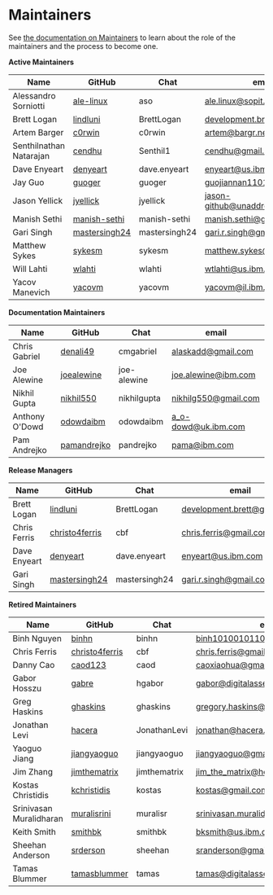 Maintainers
===========

See [the documentation on Maintainers](https://hyperledger-fabric.readthedocs.io/en/latest/CONTRIBUTING.html#maintainers) to learn about the role of the maintainers and the process to become one.

**Active Maintainers**

| Name | GitHub | Chat | email
|------|--------|------|----------------------
| Alessandro Sorniotti | [ale-linux][ale-linux] | aso | <ale.linux@sopit.net>
| Brett Logan | [lindluni][lindluni] | BrettLogan | <development.brett@gmail.com>
| Artem Barger | [c0rwin][c0rwin] | c0rwin | <artem@bargr.net>
| Senthilnathan Natarajan | [cendhu][cendhu] | Senthil1 | <cendhu@gmail.com>
| Dave Enyeart | [denyeart][denyeart] | dave.enyeart | <enyeart@us.ibm.com>
| Jay Guo | [guoger][guoger] | guoger | <guojiannan1101@gmail.com>
| Jason Yellick | [jyellick][jyellick] | jyellick | <jason-github@unaddressable.org>
| Manish Sethi | [manish-sethi][manish-sethi] | manish-sethi | <manish.sethi@gmail.com>
| Gari Singh | [mastersingh24][mastersingh24] | mastersingh24 | <gari.r.singh@gmail.com>
| Matthew Sykes | [sykesm][sykesm] | sykesm | <matthew.sykes@gmail.com>
| Will Lahti | [wlahti][wlahti] | wlahti | <wtlahti@us.ibm.com>
| Yacov Manevich | [yacovm][yacovm] | yacovm | <yacovm@il.ibm.com>

**Documentation Maintainers**

| Name | GitHub | Chat | email
|------|--------|------|----------------------
| Chris Gabriel  | [denali49][denali49] | cmgabriel | <alaskadd@gmail.com>
| Joe Alewine | [joealewine][joealewine] | joe-alewine | <joe.alewine@ibm.com>
| Nikhil Gupta | [nikhil550][nikhil550] | nikhilgupta | <nikhilg550@gmail.com>
| Anthony O'Dowd | [odowdaibm][odowdaibm] | odowdaibm | <a_o-dowd@uk.ibm.com>
| Pam Andrejko | [pamandrejko][pamandrejko] | pandrejko | <pama@ibm.com>

**Release Managers**

| Name | GitHub | Chat | email
|------|--------|------|----------------------
| Brett Logan | [lindluni][lindluni] | BrettLogan | <development.brett@gmail.com>
| Chris Ferris | [christo4ferris][christo4ferris] | cbf | <chris.ferris@gmail.com>
| Dave Enyeart | [denyeart][denyeart] | dave.enyeart | <enyeart@us.ibm.com>
| Gari Singh | [mastersingh24][mastersingh24] | mastersingh24 | <gari.r.singh@gmail.com>

**Retired Maintainers**

| Name | GitHub | Chat | email
|------|--------|------|----------------------
| Binh Nguyen | [binhn][binhn] | binhn | <binh1010010110@gmail.com>
| Chris Ferris | [christo4ferris][christo4ferris] | cbf | <chris.ferris@gmail.com>
| Danny Cao | [caod123][caod123] | caod | <caoxiaohua@gmail.com>
| Gabor Hosszu | [gabre][gabre] | hgabor | <gabor@digitalasset.com>
| Greg Haskins | [ghaskins][ghaskins] | ghaskins | <gregory.haskins@gmail.com>
| Jonathan Levi | [hacera][hacera] |JonathanLevi | <jonathan@hacera.com>
| Yaoguo Jiang | [jiangyaoguo][jiangyaoguo] | jiangyaoguo | <jiangyaoguo@gmail.com>
| Jim Zhang | [jimthematrix][jimthematrix] | jimthematrix | <jim_the_matrix@hotmail.com>
| Kostas Christidis | [kchristidis][kchristidis] | kostas | <kostas@gmail.com>
| Srinivasan Muralidharan | [muralisrini][muralisrini] | muralisr | <srinivasan.muralidharan99@gmail.com>
| Keith Smith | [smithbk][smithbk] | smithbk | <bksmith@us.ibm.com>
| Sheehan Anderson | [srderson][srderson] | sheehan | <sranderson@gmail.com>
| Tamas Blummer | [tamasblummer][tamasblummer] | tamas | <tamas@digitalasset.com>

[ale-linux]: https://github.com/ale-linux
[binhn]: https://github.com/binhn
[lindluni]: https://github.com/lindluni
[c0rwin]: https://github.com/c0rwin
[caod123]: https://github.com/caod123
[cendhu]: https://github.com/cendhu
[christo4ferris]: https://github.com/christo4ferris
[denali49]: https://github.com/denali49
[denyeart]: https://github.com/denyeart
[gabre]: https://github.com/gabre
[ghaskins]: https://github.com/ghaskins
[guoger]: https://github.com/guoger
[hacera]: https://github.com/hacera
[jiangyaoguo]: https://github.com/jiangyaoguo
[jimthematrix]: https://github.com/jimthematrix
[joealewine]: https://github.com/joealewine
[jyellick]: https://github.com/jyellick
[kchristidis]: https://github.com/kchristidis
[manish-sethi]: https://github.com/manish-sethi
[mastersingh24]: https://github.com/mastersingh24
[muralisrini]: https://github.com/muralisrini
[nikhil550]: https://github.com/nikhil550
[odowdaibm]: https://github.com/odowdaibm
[pamandrejko]: https://github.com/pamandrejko
[smithbk]: https://github.com/smithbk
[srderson]: https://github.com/srderson
[sykesm]: https://github.com/sykesm
[tamasblummer]: https://github.com/tamasblummer
[wlahti]: https://github.com/wlahti
[yacovm]: https://github.com/yacovm

